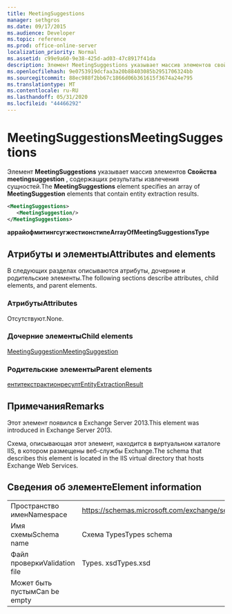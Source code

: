 ```yaml
---
title: MeetingSuggestions
manager: sethgros
ms.date: 09/17/2015
ms.audience: Developer
ms.topic: reference
ms.prod: office-online-server
localization_priority: Normal
ms.assetid: c99e9a60-9e38-425d-ad03-47c8917f41da
description: Элемент MeetingSuggestions указывает массив элементов свойства meetingsuggestion, содержащих результаты извлечения сущностей.
ms.openlocfilehash: 9e0753919dcfaa3a20b88403085b2951706324bb
ms.sourcegitcommit: 88ec988f2bb67c1866d06b361615f3674a24e795
ms.translationtype: MT
ms.contentlocale: ru-RU
ms.lasthandoff: 05/31/2020
ms.locfileid: "44466292"
---
```

# <a name="meetingsuggestions"></a><span data-ttu-id="fb0c1-103">MeetingSuggestions</span><span class="sxs-lookup"><span data-stu-id="fb0c1-103">MeetingSuggestions</span></span>

<span data-ttu-id="fb0c1-104">Элемент **MeetingSuggestions** указывает массив элементов **Свойства meetingsuggestion** , содержащих результаты извлечения сущностей.</span><span class="sxs-lookup"><span data-stu-id="fb0c1-104">The **MeetingSuggestions** element specifies an array of **MeetingSuggestion** elements that contain entity extraction results.</span></span> 
  
```XML
<MeetingSuggestions>
   <MeetingSuggestion/>
</MeetingSuggestions>
```

 <span data-ttu-id="fb0c1-105">**аррайофмитингсугжестионстипе**</span><span class="sxs-lookup"><span data-stu-id="fb0c1-105">**ArrayOfMeetingSuggestionsType**</span></span>
## <a name="attributes-and-elements"></a><span data-ttu-id="fb0c1-106">Атрибуты и элементы</span><span class="sxs-lookup"><span data-stu-id="fb0c1-106">Attributes and elements</span></span>

<span data-ttu-id="fb0c1-107">В следующих разделах описываются атрибуты, дочерние и родительские элементы.</span><span class="sxs-lookup"><span data-stu-id="fb0c1-107">The following sections describe attributes, child elements, and parent elements.</span></span>
  
### <a name="attributes"></a><span data-ttu-id="fb0c1-108">Атрибуты</span><span class="sxs-lookup"><span data-stu-id="fb0c1-108">Attributes</span></span>

<span data-ttu-id="fb0c1-109">Отсутствуют.</span><span class="sxs-lookup"><span data-stu-id="fb0c1-109">None.</span></span>
  
### <a name="child-elements"></a><span data-ttu-id="fb0c1-110">Дочерние элементы</span><span class="sxs-lookup"><span data-stu-id="fb0c1-110">Child elements</span></span>

[<span data-ttu-id="fb0c1-111">MeetingSuggestion</span><span class="sxs-lookup"><span data-stu-id="fb0c1-111">MeetingSuggestion</span></span>](meetingsuggestion.md)
  
### <a name="parent-elements"></a><span data-ttu-id="fb0c1-112">Родительские элементы</span><span class="sxs-lookup"><span data-stu-id="fb0c1-112">Parent elements</span></span>

[<span data-ttu-id="fb0c1-113">ентитекстрактионресулт</span><span class="sxs-lookup"><span data-stu-id="fb0c1-113">EntityExtractionResult</span></span>](entityextractionresult.md)
  
## <a name="remarks"></a><span data-ttu-id="fb0c1-114">Примечания</span><span class="sxs-lookup"><span data-stu-id="fb0c1-114">Remarks</span></span>

<span data-ttu-id="fb0c1-115">Этот элемент появился в Exchange Server 2013.</span><span class="sxs-lookup"><span data-stu-id="fb0c1-115">This element was introduced in Exchange Server 2013.</span></span>
  
<span data-ttu-id="fb0c1-116">Схема, описывающая этот элемент, находится в виртуальном каталоге IIS, в котором размещены веб-службы Exchange.</span><span class="sxs-lookup"><span data-stu-id="fb0c1-116">The schema that describes this element is located in the IIS virtual directory that hosts Exchange Web Services.</span></span>
  
## <a name="element-information"></a><span data-ttu-id="fb0c1-117">Сведения об элементе</span><span class="sxs-lookup"><span data-stu-id="fb0c1-117">Element information</span></span>

|||
|:-----|:-----|
|<span data-ttu-id="fb0c1-118">Пространство имен</span><span class="sxs-lookup"><span data-stu-id="fb0c1-118">Namespace</span></span>  <br/> |https://schemas.microsoft.com/exchange/services/2006/types  <br/> |
|<span data-ttu-id="fb0c1-119">Имя схемы</span><span class="sxs-lookup"><span data-stu-id="fb0c1-119">Schema name</span></span>  <br/> |<span data-ttu-id="fb0c1-120">Схема Types</span><span class="sxs-lookup"><span data-stu-id="fb0c1-120">Types schema</span></span>  <br/> |
|<span data-ttu-id="fb0c1-121">Файл проверки</span><span class="sxs-lookup"><span data-stu-id="fb0c1-121">Validation file</span></span>  <br/> |<span data-ttu-id="fb0c1-122">Types. xsd</span><span class="sxs-lookup"><span data-stu-id="fb0c1-122">Types.xsd</span></span>  <br/> |
|<span data-ttu-id="fb0c1-123">Может быть пустым</span><span class="sxs-lookup"><span data-stu-id="fb0c1-123">Can be empty</span></span>  <br/> ||
   

